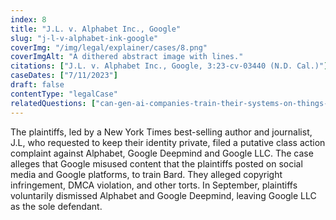 ```yaml
---
index: 8
title: "J.L. v. Alphabet Inc., Google"
slug: "j-l-v-alphabet-ink-google"
coverImg: "/img/legal/explainer/cases/8.png"
coverImgAlt: "A dithered abstract image with lines."
citations: ["J.L. v. Alphabet Inc., Google, 3:23-cv-03440 (N.D. Cal.)"]
caseDates: ["7/11/2023"]
draft: false 
contentType: "legalCase"
relatedQuestions: ["can-gen-ai-companies-train-their-systems-on-things-i-made"]
---
```

The plaintiffs, led by a New York Times best-selling author and journalist, J.L, who requested to keep their identity private, filed a putative class action complaint against Alphabet, Google Deepmind and Google LLC. The case alleges that Google misused content that the plaintiffs posted on social media and Google platforms, to train Bard. They alleged copyright infringement, DMCA violation, and other torts. In September, plaintiffs voluntarily dismissed Alphabet and Google Deepmind, leaving Google LLC as the sole defendant.


